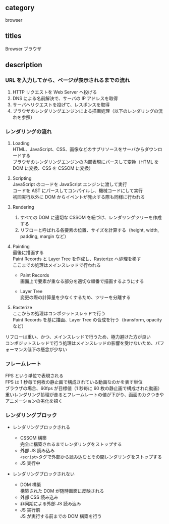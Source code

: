 ## category

browser

## titles

Browser
ブラウザ

## description

### URL を入力してから、ページが表示されるまでの流れ

1. HTTP リクエストを Web Server へ投げる
1. DNS による名前解決で、サーバの IP アドレスを取得
1. サーバへリクエストを投げて、レスポンスを取得
1. ブラウザのレンダリングエンジンによる描画処理（以下のレンダリングの流れを参照）

### レンダリングの流れ

1. Loading  
   HTML、JavaScript、CSS、画像などのサブリソースをサーバからダウンロードする  
   ブラウザのレンダリングエンジンの内部表現にパースして変換（HTML を DOM に変換、CSS を CSSOM に変換）

1. Scripting  
   JavaScript のコードを JavaScript エンジンに渡して実行  
   コードを AST にパースしてコンパイルし、機械コードにして実行  
   初回実行以外に DOM からイベントが発火する際も同様に行われる

1. Rendering

   1. すべての DOM に適切な CSSOM を紐づけ、レンダリングツリーを作成する
   1. リフローと呼ばれる各要素の位置、サイズを計算する（height, width, padding, margin など）

1. Painting  
   最後に描画する  
   Paint Records と Layer Tree を作成し、Rasterize へ処理を移す  
   ここまでの処理はメインスレッドで行われる

   - Paint Records  
     画面上で要素が重なる部分を適切な順番で描画するようにする

   - Layer Tree  
     変更の際の計算量を少なくするため、ツリーを分離する

1. Rasterize  
   ここからの処理はコンポジットスレッドで行う  
   Paint Records を基に描画、Layer Tree の合成を行う（transform, opacity など）

リフローは重い、かつ、メインスレッドで行うため、極力避けた方が良い  
コンポジットスレッドで行う処理はメインスレッドの影響を受けないため、パフォーマンス低下の懸念が少ない

### フレームレート

FPS という単位で表現される  
FPS は 1 秒毎で何枚の静止画で構成されている動画なのかを表す単位  
ブラウザの場合、60fps が目標値（1 秒毎に 60 枚の静止画で構成された動画）  
重いレンダリング処理が走るとフレームレートの値が下がり、画面のカクつきやアニメーションの劣化を招く

### レンダリングブロック

- レンダリングブロックされる

  - CSSOM 構築  
    完全に構築されるまでレンダリングをストップする
  - 外部 JS 読み込み  
    `<script>`タグで外部から読み込むとその間レンダリングをストップする
  - JS 実行中

- レンダリングブロックされない

  - DOM 構築  
    構築された DOM が随時画面に反映される
  - 外部 CSS 読み込み
  - 非同期による外部 JS 読み込み
  - JS 実行前  
    JS が実行する前までの DOM 構築を行う
